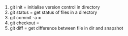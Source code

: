 1. git init = initialise version control in directory 
2. git status = get status of files in a directory 
3. git commit -a = 
4. git checkout =
5. git diff = get difference between file in dir and snapshot
